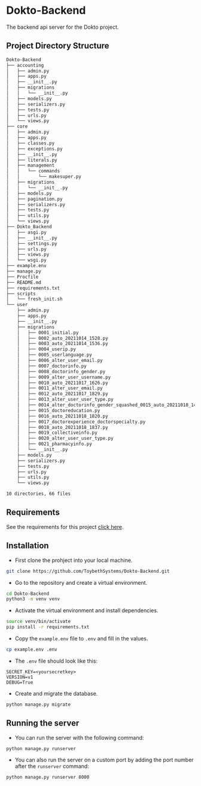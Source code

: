# Dokto-Backend

The backend api server for the Dokto project.

## Project Directory Structure

```bash
Dokto-Backend
├── accounting
│   ├── admin.py
│   ├── apps.py
│   ├── __init__.py
│   ├── migrations
│   │   └── __init__.py
│   ├── models.py
│   ├── serializers.py
│   ├── tests.py
│   ├── urls.py
│   └── views.py
├── core
│   ├── admin.py
│   ├── apps.py
│   ├── classes.py
│   ├── exceptions.py
│   ├── __init__.py
│   ├── literals.py
│   ├── management
│   │   └── commands
│   │       └── makesuper.py
│   ├── migrations
│   │   └── __init__.py
│   ├── models.py
│   ├── pagination.py
│   ├── serializers.py
│   ├── tests.py
│   ├── utils.py
│   └── views.py
├── Dokto_Backend
│   ├── asgi.py
│   ├── __init__.py
│   ├── settings.py
│   ├── urls.py
│   ├── views.py
│   └── wsgi.py
├── example.env
├── manage.py
├── Procfile
├── README.md
├── requirements.txt
├── scripts
│   └── fresh_init.sh
└── user
    ├── admin.py
    ├── apps.py
    ├── __init__.py
    ├── migrations
    │   ├── 0001_initial.py
    │   ├── 0002_auto_20211014_1528.py
    │   ├── 0003_auto_20211014_1536.py
    │   ├── 0004_userip.py
    │   ├── 0005_userlanguage.py
    │   ├── 0006_alter_user_email.py
    │   ├── 0007_doctorinfo.py
    │   ├── 0008_doctorinfo_gender.py
    │   ├── 0009_alter_user_username.py
    │   ├── 0010_auto_20211017_1626.py
    │   ├── 0011_alter_user_email.py
    │   ├── 0012_auto_20211017_1829.py
    │   ├── 0013_alter_user_user_type.py
    │   ├── 0014_alter_doctorinfo_gender_squashed_0015_auto_20211018_1424.py
    │   ├── 0015_doctoreducation.py
    │   ├── 0016_auto_20211018_1820.py
    │   ├── 0017_doctorexperience_doctorspecialty.py
    │   ├── 0018_auto_20211018_1837.py
    │   ├── 0019_collectiveinfo.py
    │   ├── 0020_alter_user_user_type.py
    │   ├── 0021_pharmacyinfo.py
    │   └── __init__.py
    ├── models.py
    ├── serializers.py
    ├── tests.py
    ├── urls.py
    ├── utils.py
    └── views.py

10 directories, 66 files
```

## Requirements

See the requirements for this project [click here](https://github.com/ToybethSystems/Dokto-Backend/blob/main/requirements.txt).

## Installation

- First clone the prohject into your local machine.

```bash
git clone https://github.com/ToybethSystems/Dokto-Backend.git
```

- Go to the repository and create a virtual environment.

```bash
cd Dokto-Backend
python3 -m venv venv
```

- Activate the virtual environment and install dependencies.

```bash
source venv/bin/activate
pip install -r requirements.txt
```

- Copy the `example.env` file to `.env` and fill in the values.

```bash
cp example.env .env
```

- The `.env` file should look like this:

```text
SECRET_KEY=<yoursecretkey>
VERSION=v1
DEBUG=True
```

- Create and migrate the database.

```bash
python manage.py migrate
```

## Running the server

- You can run the server with the following command:

```bash
python manage.py runserver
```

- You can also run the server on a custom port by adding the port number after the `runserver` command:

```bash
python manage.py runserver 8000
```
